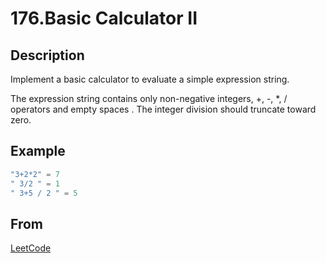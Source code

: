 # 176.Basic Calculator II

## Description

Implement a basic calculator to evaluate a simple expression string.

The expression string contains only non-negative integers, +, -, \*, / operators and empty spaces . The integer division should truncate toward zero.

## Example

```javascript
"3+2*2" = 7
" 3/2 " = 1
" 3+5 / 2 " = 5
```

## From

[LeetCode](https://leetcode.com/problems/basic-calculator-ii/)
